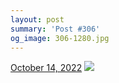 ```yaml
---
layout: post
summary: 'Post #306'
og_image: 306-1280.jpg
---
```


<p>
  <time>
    <a href="/306">October 14, 2022</a>
  </time>
  <a href="/306">
    <img src="{{ site.assets_url }}/306-640.jpg" srcset="{{ site.assets_url }}/306-320.jpg 320w, {{ site.assets_url }}/306-640.jpg 640w, {{ site.assets_url }}/306-960.jpg 960w, {{ site.assets_url }}/306-1280.jpg 1280w" sizes="(min-width: 700px) 50vw, calc(100vw - 2rem)" />
  </a>
</p>
